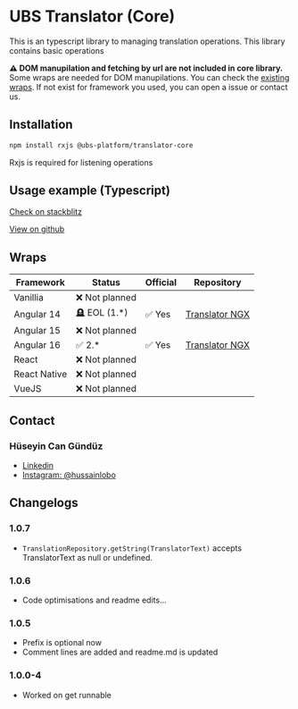 # UBS Translator (Core)

This is an typescript library to managing translation operations. This library contains basic operations

**⚠️ DOM manupilation and fetching by url are not included in core library.** Some wraps are needed for DOM manupilations. You can check the [existing wraps](#wraps). If not exist for framework you used, you can open a issue or contact us.

## Installation

```Bash
npm install rxjs @ubs-platform/translator-core
```

Rxjs is required for listening operations

## Usage example (Typescript)

[Check on stackblitz](https://stackblitz.com/edit/typescript-twabpo)

[View on github](https://github.com/ubs-platform/translator-core-example/blob/main/index.ts)

## Wraps

| Framework    | Status         | Official | Repository                                                       |
| ------------ | -------------- | -------- | ---------------------------------------------------------------- |
| Vanillia     | ❌ Not planned |          |                                                                  |
| Angular 14   | 🪦 EOL (1.\*)  | ✅ Yes   | [Translator NGX](https://github.com/ubs-platform/translator-ngx) |
| Angular 15   | ❌ Not planned |          |                                                                  |
| Angular 16   | ✅ 2.\*        | ✅ Yes   | [Translator NGX](https://github.com/ubs-platform/translator-ngx) |
| React        | ❌ Not planned |          |                                                                  |
| React Native | ❌ Not planned |          |                                                                  |
| VueJS        | ❌ Not planned |          |                                                                  |

## Contact

### Hüseyin Can Gündüz

- [Linkedin](https://www.linkedin.com/in/huseyincgunduz/)
- [Instagram: @hussainlobo](https://instagram.com/hussainlobo)

## Changelogs

### 1.0.7

- `TranslationRepository.getString(TranslatorText)` accepts TranslatorText as null or undefined.

### 1.0.6

- Code optimisations and readme edits...

### 1.0.5

- Prefix is optional now
- Comment lines are added and readme.md is updated

### 1.0.0-4

- Worked on get runnable
